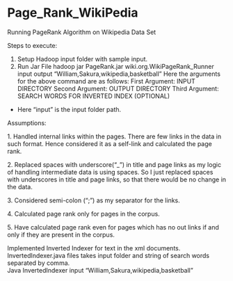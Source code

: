 # Page_Rank_WikiPedia
Running PageRank Algorithm on Wikipedia Data Set

Steps to execute:
1. Setup Hadoop input folder with sample input.
2. Run Jar File
hadoop jar PageRank.jar wiki.org.WikiPageRank_Runner input output “William,Sakura,wikipedia,basketball”
Here the arguments for the above command are as follows:
First Argument: INPUT DIRECTORY
Second Argument: OUTPUT DIRECTORY
Third Argument: SEARCH WORDS FOR INVERTED INDEX (OPTIONAL)
- Here “input” is the input folder path.

Assumptions:
<p>1. Handled internal links within the pages. There are few links in the data in such format. Hence considered it as a self-link and calculated the page rank.</p>
<p>2. Replaced spaces with underscore(“_”) in title and page links as my logic of handling intermediate data is using spaces. So I just replaced spaces with underscores in title and page links, so that there would be no change in the data.
</p><p>3. Considered semi-colon (“;”) as my separator for the links.
</p><p>4. Calculated page rank only for pages in the corpus.
</p><p>5. Have calculated page rank even for pages which has no out links if and only if they are present in the corpus.
</p>
Implemented Inverted Indexer for text in the xml documents. InvertedIndexer.java files takes input folder and string of search words separated by comma.<br/>
Java InvertedIndexer input “William,Sakura,wikipedia,basketball”
